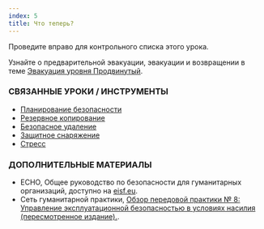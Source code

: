 ```yaml
---
index: 5
title: Что теперь?
---
```

Проведите вправо для контрольного списка этого урока.

Узнайте о предварительной эвакуации, эвакуации и возвращении в теме [Эвакуация уровня Продвинутый](umbrella://incident-response/evacuation/advanced).

### СВЯЗАННЫЕ УРОКИ / ИНСТРУМЕНТЫ

*   [Планирование безопасности](umbrella://assess-your-risk/security-planning)
*   [Резервное копирование](umbrella://information/backing-up)
*   [Безопасное удаление](umbrella://information/safely-deleting)
*   [Защитное снаряжение](umbrella://travel/protective-equipment)
*   [Стресс](umbrella://stress/stress)

### ДОПОЛНИТЕЛЬНЫЕ МАТЕРИАЛЫ

*   ECHO, Общее руководство по безопасности для гуманитарных организаций, доступно на [eisf.eu](https://www.eisf.eu/library/generic-security-guide-for-humanitarian-organisations/).
*   Сеть гуманитарной практики, [Обзор передовой практики № 8: Управление эксплуатационной безопасностью в условиях насилия (пересмотренное издание).](http://odihpn.org/wp-content/uploads/2010/11/GPR_8_revised2.pdf).